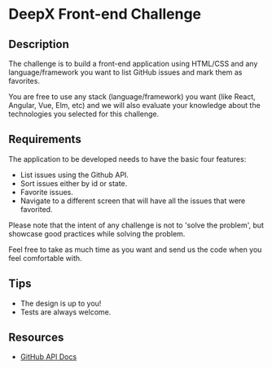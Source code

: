 # DeepX Front-end Challenge

## Description

The challenge is to build a front-end application using HTML/CSS and any language/framework you want to list GitHub issues and mark them as favorites.

You are free to use any stack (language/framework) you want (like React, Angular, Vue, Elm, etc) and we will also evaluate your knowledge about the technologies you selected for this challenge.

## Requirements

The application to be developed needs to have the basic four features:

- List issues using the Github API.
- Sort issues either by id or state.
- Favorite issues.
- Navigate to a different screen that will have all the issues that were favorited.

Please note that the intent of any challenge is not to 'solve the problem', but showcase good practices while solving the problem.

Feel free to take as much time as you want and send us the code when you feel comfortable with.

## Tips

- The design is up to you!
- Tests are always welcome.

## Resources

- [GitHub API Docs](https://developer.github.com/v3/)
